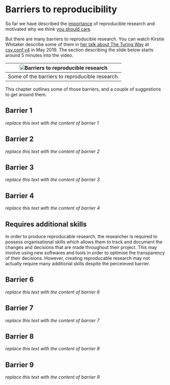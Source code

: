 # Barriers to reproducibility

So far we have described the [importance](../01/importantforscience) of reproducible research and motivated why we think [you should care](../02/whycare).

But there are many barriers to reproducible research.
You can watch Kirstie Whitaker describe some of them in [her talk about The Turing Way](https://youtu.be/wZeoZaIV0VE?t=312) at [csv,conf,v4](https://csvconf.com/2019) in May 2019.
The section describing the slide below starts around 5 minutes into the video.

| ![Barriers to reproducible research](../../figures/reproducibility/barriers.png) |
| -------------------------------------------------------------------------------------------------------- |
|  Some of the barriers to reproducible research. |

This chapter outlines some of those barriers, and a couple of suggestions to get around them.

## Barrier 1

*replace this text with the content of barrier 1*

## Barrier 2

*replace this text with the content of barrier 2*

## Barrier 3

*replace this text with the content of barrier 3*

## Barrier 4

*replace this text with the content of barrier 4*

## Requires additional skills

In order to produce reproducable research, the researcher is required to possess organisational skills which allows them to track and document the changes and decisions that are made throughout their project. This may involve using new softwares and tools in order to optimise the transparency of their decisions. However, creating reproducable research may not actually require many additional skills despite the perceieved barrier.

## Barrier 6

*replace this text with the content of barrier 6*

## Barrier 7

*replace this text with the content of barrier 7*

## Barrier 8

*replace this text with the content of barrier 8*

## Barrier 9

*replace this text with the content of barrier 9*
